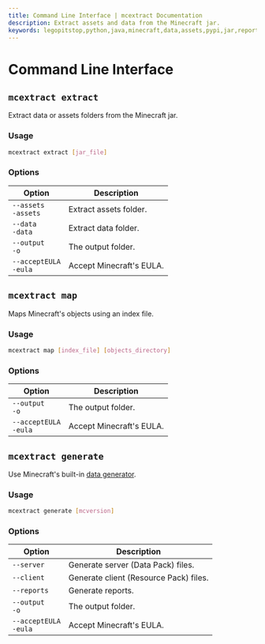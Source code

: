 ```yaml
---
title: Command Line Interface | mcextract Documentation
description: Extract assets and data from the Minecraft jar.
keywords: legopitstop,python,java,minecraft,data,assets,pypi,jar,reports,pythonpackage,customtkinter,serverjars,userfolder
---
```


# Command Line Interface

<MCExtractCLI />

## `mcextract extract`

Extract data or assets folders from the Minecraft jar.

### Usage

```sh
mcextract extract [jar_file]
```

### Options

| Option                    | Description              |
| ------------------------- | ------------------------ |
| `--assets`<br>`-assets`   | Extract assets folder.   |
| `--data`<br>`-data`       | Extract data folder.     |
| `--output`<br>`-o`        | The output folder.       |
| `--acceptEULA`<br>`-eula` | Accept Minecraft's EULA. |

## `mcextract map`

Maps Minecraft's objects using an index file.

### Usage

```sh
mcextract map [index_file] [objects_directory]
```

### Options

| Option                    | Description              |
| ------------------------- | ------------------------ |
| `--output`<br>`-o`        | The output folder.       |
| `--acceptEULA`<br>`-eula` | Accept Minecraft's EULA. |

## `mcextract generate`

Use Minecraft's built-in [data generator](https://minecraft.wiki/w/Tutorials/Running_the_data_generator).

### Usage

```sh
mcextract generate [mcversion]
```

### Options

| Option                    | Description                            |
| ------------------------- | -------------------------------------- |
| `--server`                | Generate server (Data Pack) files.     |
| `--client`                | Generate client (Resource Pack) files. |
| `--reports`               | Generate reports.                      |
| `--output`<br>`-o`        | The output folder.                     |
| `--acceptEULA`<br>`-eula` | Accept Minecraft's EULA.               |
